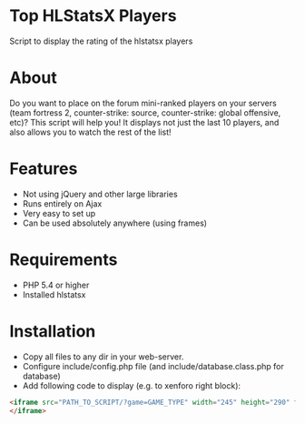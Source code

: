 # Top HLStatsX Players
Script to display the rating of the hlstatsx players

# About
Do you want to place on the forum mini-ranked players on your servers (team fortress 2, counter-strike: source, counter-strike: global offensive, etc)?
This script will help you!
It displays not just the last 10 players, and also allows you to watch the rest of the list!

# Features
* Not using jQuery and other large libraries
* Runs entirely on Ajax
* Very easy to set up
* Can be used absolutely anywhere (using frames)

# Requirements 
* PHP 5.4 or higher
* Installed hlstatsx

# Installation
* Copy all files to any dir in your web-server.
* Configure include/config.php file (and include/database.class.php for database)
* Add following code to display (e.g. to xenforo right block):
```html
<iframe src="PATH_TO_SCRIPT/?game=GAME_TYPE" width="245" height="290" frameborder="0" scrolling="no">
</iframe>
```
